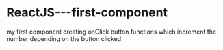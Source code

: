 # ReactJS---first-component
my first component creating onClick button functions which increment the number depending on the button clicked.
